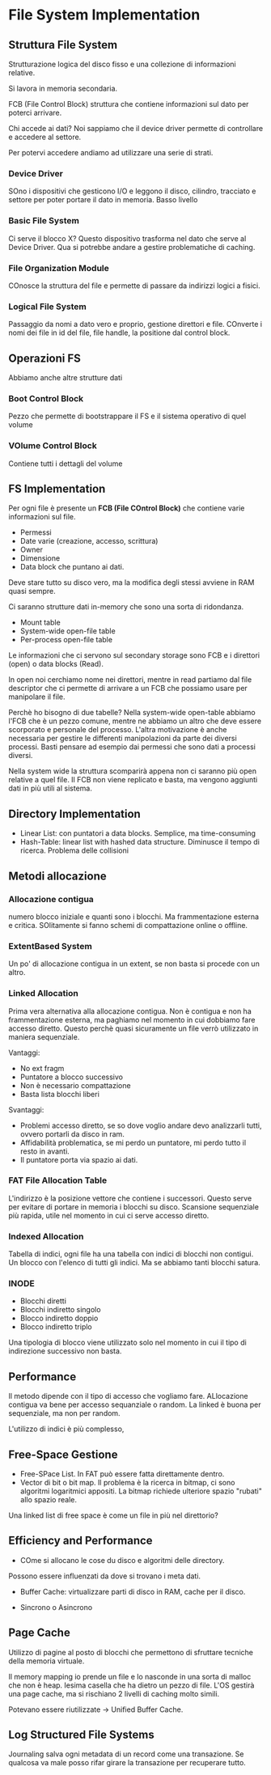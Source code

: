 # File System Implementation

## Struttura File System

Strutturazione logica del disco fisso e una collezione di informazioni relative.

Si lavora in memoria secondaria.

FCB (File Control Block) struttura che contiene informazioni sul dato per poterci arrivare.

Chi accede ai dati? Noi sappiamo che il device driver permette di controllare e accedere al settore.

Per potervi accedere andiamo ad utilizzare una serie di strati.

### Device Driver

SOno i dispositivi che gesticono I/O e leggono il disco, cilindro, tracciato e settore per poter portare il dato in memoria. Basso livello

### Basic File System

Ci serve il blocco X? Questo dispositivo trasforma nel dato che serve al Device Driver. Qua si potrebbe andare a gestire problematiche di caching.

### File Organization Module

COnosce la struttura del file e permette di passare da indirizzi logici a fisici.

### Logical File System

Passaggio da nomi a dato vero e proprio, gestione direttori e file. COnverte i nomi dei file in id del file, file handle, la positione  dal control block.

## Operazioni FS

Abbiamo anche altre strutture dati

### Boot Control Block

Pezzo che permette di bootstrappare il FS e il sistema operativo di quel volume

### VOlume Control Block

Contiene tutti i dettagli del volume

## FS Implementation

Per ogni file è presente un **FCB (File COntrol Block)** che contiene varie informazioni sul file.

- Permessi
- Date varie (creazione, accesso, scrittura)
- Owner
- Dimensione
- Data block che puntano ai dati.

Deve stare tutto su disco vero, ma la modifica degli stessi avviene in RAM quasi sempre.

Ci saranno strutture dati in-memory che sono una sorta di ridondanza.

- Mount table
- System-wide open-file table
- Per-process open-file table

Le informazioni che ci servono sul secondary storage sono FCB e i direttori (open) o  data blocks (Read).

In open noi cerchiamo nome nei direttori, mentre in read partiamo dal file descriptor che ci permette di arrivare a un FCB che possiamo usare per manipolare il file.

Perchè ho bisogno di due tabelle? Nella system-wide open-table abbiamo l'FCB che è un pezzo comune, mentre ne abbiamo un altro che deve essere scorporato e personale del processo. L'altra motivazione è anche necessaria per gestire le differenti manipolazioni da parte dei diversi processi. Basti pensare ad esempio dai permessi che sono dati a processi diversi.

Nella system wide la struttura scomparirà appena non ci saranno più open relative a quel file. Il FCB non viene replicato e basta, ma vengono aggiunti dati in più utili al sistema.

## Directory Implementation

- Linear List: con puntatori a data blocks. Semplice, ma time-consuming
- Hash-Table: linear list with hashed data structure. Diminusce il tempo di ricerca. Problema delle collisioni

## Metodi allocazione

### Allocazione contigua

numero blocco iniziale e quanti sono i blocchi. Ma frammentazione esterna e critica. SOlitamente si fanno schemi di compattazione online o offline.
### ExtentBased System

Un po' di allocazione contigua in un extent, se non basta si procede con un altro.

### Linked Allocation

Prima vera alternativa alla allocazione contigua.
Non è contigua e non ha frammentazione esterna, ma paghiamo nel momento in cui dobbiamo fare accesso diretto. Questo perchè quasi sicuramente un file verrò utilizzato in maniera sequenziale.

Vantaggi:
- No ext fragm
- Puntatore a blocco successivo
- Non è necessario compattazione
- Basta lista blocchi liberi

Svantaggi:

- Problemi accesso diretto, se so dove voglio andare devo analizzarli tutti, ovvero portarli da disco in ram.
- Affidabilità problematica, se mi perdo un puntatore, mi perdo tutto il resto in avanti.
- Il puntatore porta via spazio ai dati.

### FAT File Allocation Table

L'indirizzo è la posizione vettore che contiene i successori. Questo serve per evitare di portare in memoria i blocchi su disco. Scansione sequenziale più rapida, utile nel momento in cui ci serve accesso diretto.

### Indexed Allocation

Tabella di indici, ogni file ha una tabella con indici di blocchi non contigui. Un blocco con l'elenco di tutti gli indici. Ma se abbiamo tanti blocchi satura.

### INODE

- Blocchi diretti
- Blocchi indiretto singolo
- Blocco indiretto doppio
- Blocco  indiretto triplo

Una tipologia di blocco viene utilizzato solo nel momento in cui il tipo di indirezione successivo non basta.

## Performance

Il metodo dipende con il tipo di accesso che vogliamo fare.
ALlocazione contigua va bene per accesso sequanziale o random.
La linked è buona per sequenziale, ma non per random.

L'utilizzo di indici è più complesso, 

## Free-Space Gestione

- Free-SPace List. In FAT può essere fatta direttamente dentro.
- Vector di bit o bit map. Il problema è la ricerca in bitmap, ci sono algoritmi logaritmici appositi. La bitmap richiede ulteriore spazio "rubati" allo spazio reale.

Una linked list di free space è come un file in più nel direttorio?

## Efficiency and Performance

- COme si allocano le cose du disco e algoritmi delle directory.

Possono essere influenzati da dove si trovano i meta dati.

- Buffer Cache: virtualizzare parti di disco in RAM, cache per il disco.

- Sincrono o Asincrono

## Page Cache

Utilizzo di pagine al posto di blocchi che permettono di sfruttare tecniche della memoria virtuale.

Il memory mapping io prende un file e lo nasconde in una sorta di malloc che non è heap. Iesima casella che ha dietro un pezzo di file. L'OS gestirà una page cache, ma si rischiano 2 livelli di caching molto simili.

Potevano essere riutilizzate -> Unified Buffer Cache.

## Log Structured File Systems

Journaling salva ogni metadata di un record come una transazione. Se qualcosa va male posso rifar girare la transazione per recuperare tutto.